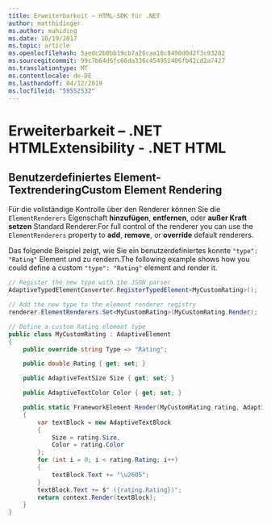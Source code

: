 ```yaml
---
title: Erweiterbarkeit – HTML-SDK für .NET
author: matthidinger
ms.author: mahiding
ms.date: 10/19/2017
ms.topic: article
ms.openlocfilehash: 5aedc2b0bb19cb7a26caa16c8490d0d2f3c93282
ms.sourcegitcommit: 99c7b64d6fc66da336c454951406fb42cd2a7427
ms.translationtype: MT
ms.contentlocale: de-DE
ms.lasthandoff: 04/12/2019
ms.locfileid: "59552532"
---
```

# <a name="extensibility---net-html"></a><span data-ttu-id="d6e16-102">Erweiterbarkeit – .NET HTML</span><span class="sxs-lookup"><span data-stu-id="d6e16-102">Extensibility - .NET HTML</span></span>

## <a name="custom-element-rendering"></a><span data-ttu-id="d6e16-103">Benutzerdefiniertes Element-Textrendering</span><span class="sxs-lookup"><span data-stu-id="d6e16-103">Custom Element Rendering</span></span>

<span data-ttu-id="d6e16-104">Für die vollständige Kontrolle über den Renderer können Sie die `ElementRenderers` Eigenschaft **hinzufügen**, **entfernen**, oder **außer Kraft setzen** Standard Renderer.</span><span class="sxs-lookup"><span data-stu-id="d6e16-104">For full control of the renderer you can use the `ElementRenderers` property to **add**, **remove**, or **override** default renderers.</span></span>

<span data-ttu-id="d6e16-105">Das folgende Beispiel zeigt, wie Sie ein benutzerdefiniertes konnte `"type": "Rating"` Element und zu rendern.</span><span class="sxs-lookup"><span data-stu-id="d6e16-105">The following example shows how you could define a custom `"type": "Rating"` element and render it.</span></span>

```csharp
// Register the new type with the JSON parser
AdaptiveTypedElementConverter.RegisterTypedElement<MyCustomRating>();

// Add the new type to the element renderer registry
renderer.ElementRenderers.Set<MyCustomRating>(MyCustomRating.Render);

// Define a custom Rating element type
public class MyCustomRating : AdaptiveElement
{
    public override string Type => "Rating";

    public double Rating { get; set; }

    public AdaptiveTextSize Size { get; set; }

    public AdaptiveTextColor Color { get; set; }

    public static FrameworkElement Render(MyCustomRating rating, AdaptiveRenderContext context)
    {
        var textBlock = new AdaptiveTextBlock
        {
            Size = rating.Size,
            Color = rating.Color
        };
        for (int i = 0; i < rating.Rating; i++)
        {
            textBlock.Text += "\u2605";
        }
        textBlock.Text += $" ({rating.Rating})";
        return context.Render(textBlock);
    }
}
```
